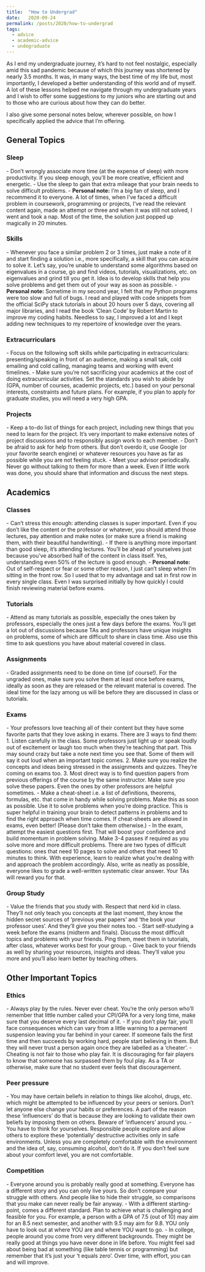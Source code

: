 ```yaml
---
title:  "How to Undergrad"
date:   2020-09-24
permalink: /posts/2020/how-to-undergrad
tags:
  - advice
  - academic-advice
  - undegraduate
---
```


As I end my undergraduate journey, it’s hard to not feel nostalgic, especially amid this sad pandemic because of which this journey was shortened by nearly 3.5 months. It was, in many ways, the best time of my life but, most importantly, I developed a better understanding of this world and of myself. A lot of these lessons helped me navigate through my undergraduate years and I wish to offer some suggestions to my juniors who are starting out and to those who are curious about how they can do better. 

I also give some personal notes below, wherever possible, on how I specifically applied the advice that I’m offering.


<h2>General Topics</h2>
<h3>Sleep</h3> 
- Don’t wrongly associate more time (at the expense of sleep) with more productivity. If you sleep enough, you’ll be more creative, efficient and energetic.  
- Use the sleep to gain that extra mileage that your brain needs to solve difficult problems. 
- <b>Personal note:</b> I’m a big fan of sleep, and I recommend it to everyone. A lot of times, when I’ve faced a difficult problem in coursework, programming or projects, I’ve read the relevant content again, made an attempt or three and when it was still not solved, I went and took a nap. Most of the time, the solution just popped up magically in 20 minutes.  

<h3>Skills</h3>
- Whenever you face a similar problem 2 or 3 times, just make a note of it and start finding a solution i.e., more specifically, a skill that you can acquire to solve it. Let’s say, you’re unable to understand some algorithms based on eigenvalues in a course, go and find videos, tutorials, visualizations, etc. on eigenvalues and grind till you get it. Idea is to develop skills that help you solve problems and get them out of your way as soon as possible.  
- <b>Personal note:</b> Sometime in my second year, I felt that my Python programs were too slow and full of bugs. I read and played with code snippets from the official SciPy stack tutorials in about 20 hours over 5 days, covering all major libraries, and I read the book ‘Clean Code’ by Robert Martin to improve my coding habits. Needless to say, I improved a lot and I kept adding new techniques to my repertoire of knowledge over the years.

<h3>Extracurriculars</h3>
- Focus on the following soft skills while participating in extracurriculars: presenting/speaking in front of an audience, making a small talk, cold emailing and cold calling, managing teams and working with event timelines.  
- Make sure you’re not sacrificing your academics at the cost of doing extracurricular activities. Set the standards you wish to abide by (GPA, number of courses, academic projects, etc.) based on your personal interests, constraints and future plans. For example, if you plan to apply for graduate studies, you will need a very high GPA.

<h3>Projects</h3>
- Keep a to-do list of things for each project, including new things that you need to learn for the project. It’s very important to make extensive notes of project discussions and to responsibly assign work to each member.  
- Don’t be afraid to ask for help from others. But don’t overdo it, use Google (or your favorite search engine) or whatever resources you have as far as possible while you are not feeling stuck.  
- Meet your advisor periodically. Never go without talking to them for more than a week. Even if little work was done, you should share that information and discuss the next steps.  

<h2>Academics</h2>
<h3>Classes</h3>
- Can’t stress this enough: attending classes is super important. Even if you don’t like the content or the professor or whatever, you should attend those lectures, pay attention and make notes (or make sure a friend is making them, with their beautiful handwriting). 
- If there is anything more important than good sleep, it’s attending lectures. You’ll be ahead of yourselves just because you’ve absorbed half of the content in class itself. Yes, understanding even 50% of the lecture is good enough.  
- <b>Personal note:</b> Out of self-respect or fear or some other reason, I just can’t sleep when I’m sitting in the front row. So I used that to my advantage and sat in first row in every single class. Even I was surprised initially by how quickly I could finish reviewing material before exams.

<h3>Tutorials</h3>
- Attend as many tutorials as possible, especially the ones taken by professors, especially the ones just a few days before the exams. You’ll get a lot out of discussions because TAs and professors have unique insights on problems, some of which are difficult to share in class time. Also use this time to ask questions you have about material covered in class.  

<h3>Assignments</h3>
- Graded assignments need to be done on time (of course!). For the ungraded ones, make sure you solve them at least once before exams, ideally as soon as they are released or the relevant material is covered. The ideal time for the lazy among us will be before they are discussed in class or tutorials. 

<h3>Exams</h3>
- Your professors love teaching all of their content but they have some favorite parts that they love asking in exams. There are 3 ways to find them:  
	1. Listen carefully in the class. Some professors just light up or speak loudly out of excitement or laugh too much when they’re teaching that part. This may sound crazy but take a note next time you see that. Some of them will say it out loud when an important topic comes.   
	2. Make sure you realize the concepts and ideas being stressed in the assignments and quizzes. They’re coming on exams too.   
	3. Most direct way is to find question papers from previous offerings of the course by the same instructor. Make sure you solve these papers. Even the ones by other professors are helpful sometimes.  
- Make a cheat-sheet i.e. a list of definitions, theorems, formulas, etc. that come in handy while solving problems. Make this as soon as possible. Use it to solve problems when you’re doing practice. This is super helpful in training your brain to detect patterns in problems and to find the right approach when time comes. If cheat-sheets are allowed in exams, even better! (Please don’t take them otherwise.)  
- In the exam, attempt the easiest questions first. That will boost your confidence and build momentum in problem solving. Make 3-4 passes if required as you solve more and more difficult problems. There are two types of difficult questions: ones that need 10 pages to solve and others that need 10 minutes to think. With experience, learn to realize what you’re dealing with and approach the problem accordingly. Also, write as neatly as possible, everyone likes to grade a well-written systematic clear answer. Your TAs will reward you for that.  

<h3>Group Study</h3>
- Value the friends that you study with. Respect that nerd kid in class. They’ll not only teach you concepts at the last moment, they know the hidden secret sources of ‘previous year papers’ and ‘the book your professor uses’. And they’ll give you their notes too.   
- Start self-studying a week before the exams (midterm and finals). Discuss the most difficult topics and problems with your friends. Ping them, meet them in tutorials, after class, whatever works best for your group.  
- Give back to your friends as well by sharing your resources, insights and ideas. They’ll value you more and you’ll also learn better by teaching others.  

<h2>Other Important Topics</h2>
<h3>Ethics</h3>
- Always play by the rules. Never ever cheat. You’re the only person who’ll remember that little number called your CPI/GPA for a very long time, make sure that you deserve every last decimal of it.
- If you don’t play fair, you’ll face consequences which can vary from a little warning to a permanent suspension leaving you far behind in your career. If someone fails the first time and then succeeds by working hard, people start believing in them. But they will never trust a person again once they are labelled as a ‘cheater’.
- Cheating is not fair to those who play fair. It is discouraging for fair players to know that someone has surpassed them by foul play. As a TA or otherwise, make sure that no student ever feels that discouragement.

<h3>Peer pressure</h3>
- You may have certain beliefs in relation to things like alcohol, drugs, etc. which might be attempted to be influenced by your peers or seniors. Don’t let anyone else change your habits or preferences. A part of the reason these ‘influencers’ do that is because they are looking to validate their own beliefs by imposing them on others. Beware of ‘influencers’ around you.
- You have to think for yourselves. Responsible people explore and allow others to explore these ‘potentially’ destructive activities only in safe environments. Unless you are completely comfortable with the environment and the idea of, say, consuming alcohol, don’t do it. If you don’t feel sure about your comfort level, you are not comfortable.

<h3>Competition</h3>
- Everyone around you is probably really good at something. Everyone has a different story and you can only live yours. So don’t compare your struggle with others. And people like to hide their struggle, so comparisons that you make can never really be fair anyway.
- With a different starting-point, comes a different standard. Plan to achieve what is challenging and feasible for you. For example, a person with a GPA of 7.5 (out of 10) may aim for an 8.5 next semester, and another with 9.5 may aim for 9.8. YOU only have to look out at where YOU are and where YOU want to go. 
- In college, people around you come from very different backgrounds. They might be really good at things you have never done in life before. You might feel sad about being bad at something (like table tennis or programming) but remember that it’s just your ‘t equals zero’. Over time, with effort, you can and will improve. 
